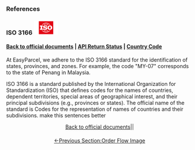 ### References

### ISO 3166 <img src="../7.Pictures/ISO_logo.png" alt="Logo" style="width:65px; margin:0; padding:0;">

#### [Back to official documents](../README.md) | [API Return Status](API_return_status.md) | [Country Code](country_code.md)
At EasyParcel, we adhere to the ISO 3166 standard for the identification of states, provinces, and zones. For example, the code "MY-07" corresponds to the state of Penang in Malaysia.

ISO 3166 is a standard published by the International Organization for Standardization (ISO) that defines codes for the names of countries, dependent territories, special areas of geographical interest, and their principal subdivisions (e.g., provinces or states). The official name of the standard is Codes for the representation of names of countries and their subdivisions. make this sentences better
</details>
<div align="center">

[Back to official documents](../README.md)||
<a href="/7.Pictures/flow_chart.png" style="display: block; width: 50%; margin: 20px auto;">
←Previous Section:Order Flow Image
</a>

</div>

